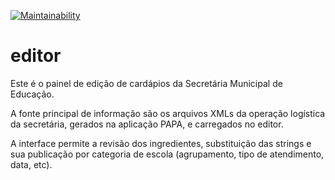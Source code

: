 [![Maintainability](https://api.codeclimate.com/v1/badges/91db18f57ab71fb8f602/maintainability)](https://codeclimate.com/github/prefeiturasp/SME-PratoAberto-Editor/maintainability)
# editor

Este é o painel de edição de cardápios da Secretária Municipal de Educação.

A fonte principal de informação são os arquivos XMLs da operação logística
da secretária, gerados na aplicação PAPA, e carregados no editor.

A interface permite a revisão dos ingredientes, substituição das strings e
sua publicação por categoria de escola (agrupamento, tipo de atendimento,
data, etc).
